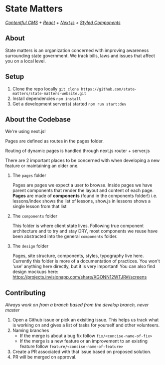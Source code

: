 # State Matters


_[Contentful CMS][2] + [React][3] + [Next.js][5] + [Styled Components][4]_

## About

State matters is an organization concerned with improving awareness surrounding state government. We track bills, laws and issues that affect you on a local level.

## Setup

1.  Clone the repo locally `git clone https://github.com/state-matters/state-matters-website.git`
1.  Install dependencies `npm install`
1.  Get a development server(s) started `npm run start:dev`

## About the Codebase

We're using next.js!

Pages are defined as routes in the pages folder.

Routing of dynamic pages is handled through next.js router + server.js

There are 2 important places to be concerned with when developing a new feature or maintaining an older one.

1.  The `pages` folder

    Pages are pages we expect a user to browse. Inside pages we have parent components that render the layout and content of each page. **Pages** are made of **components** (found in the components folder!)
    i.e. lessons/index shows the list of lessons, show.js in lessons shows a single lesson from that list


2.  The `components` folder

    This folder is where client state lives. Following true component architecture and to try and stay DRY, most components we reuse have been abstracted into the general `components` folder.

3.  The `design` folder

    Pages, site structure, components, styles, typography live here. Currently this folder is more of a documentation of practices. You won't 'use' anything here directly, but it is very important! You can also find design mockups here: https://projects.invisionapp.com/share/XGONN12WTJR#/screens


## Contributing

_Always work on from a branch based from the develop branch, never master_

1.  Open a Github issue or pick an exisiting issue. This helps us track what is working on and gives a list of tasks for yourself and other volunteers.
1.  Naming branches
    - If the merge is about a bug fix follow `fix/<concise-name-of-fix>`
    - If the merge is a new feature or an improvement to an existing feature follow `feature/<concise-name-of-feature>`
1.  Create a PR associated with that issue based on proposed solution.
1.  PR will be merged on approval.

[2]: https://www.contentful.com/developers/docs/references/content-delivery-api/
[3]: https://reactjs.org/
[4]: https://www.styled-components.com/docs
[5]: https://nextjs.org/